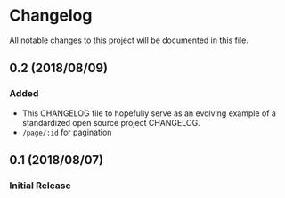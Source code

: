 # Changelog
All notable changes to this project will be documented in this file.

## 0.2 (2018/08/09)
### Added
- This CHANGELOG file to hopefully serve as an evolving example of a standardized open source project CHANGELOG.
- `/page/:id` for pagination

## 0.1 (2018/08/07)
### Initial Release